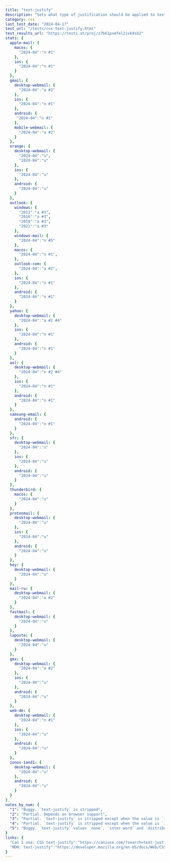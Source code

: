 ```yaml
---
title: "text-justify"
description: "Sets what type of justification should be applied to text when `text-align: justify;` is set on an element."
category: css
last_test_date: "2024-04-17"
test_url: "/tests/css-text-justify.html"
test_results_url: "https://testi.at/proj/z7b61px4fel2ivk9sb2"
stats: {
  apple-mail: {
    macos: {
      "2024-04":"n #1"
    },
    ios: {
      "2024-04":"n #1"
    }
  },
  gmail: {
    desktop-webmail: {
      "2024-04":"a #2"
    },
    ios: {
      "2024-04":"n #1"
    },
    android: {
     "2024-04":"n #1"
    },
    mobile-webmail: {
      "2024-04":"a #2"
    }
  },
  orange: {
    desktop-webmail: {
      "2024-04":"u",
      "2024-04":"u"
    },
    ios: {
      "2024-04":"u"
    },
    android: {
      "2024-04":"u"
    }
  },
  outlook: {
    windows: {
      "2013":"a #3",
      "2016":"a #3",
      "2019":"a #3",
      "2021":"a #3"
    },
    windows-mail: {
      "2024-04":"n #5"
    },
    macos: {
      "2024-04":"n #1",
    },
    outlook-com: {
      "2024-04":"a #2",
    },
    ios: {
      "2024-04":"n #1"
    },
    android: {
      "2024-04":"n #1"
    }
  },
  yahoo: {
    desktop-webmail: {
      "2024-04":"a #2 #4"
    },
    ios: {
      "2024-04":"n #1"
    },
    android: {
      "2024-04":"n #1"
    }
  },
  aol: {
    desktop-webmail: {
      "2024-04":"n #2 #4"
    },
    ios: {
      "2024-04":"n #1"
    },
    android: {
      "2024-04":"n #1"
    }
  },
  samsung-email: {
    android: {
      "2024-04":"n #1"
    }
  },
  sfr: {
    desktop-webmail: {
      "2024-04":"u"
    },
    ios: {
      "2024-04":"u"
    },
    android: {
      "2024-04":"u"
    }
  },
  thunderbird: {
    macos: {
      "2024-04":"u"
    }
  },
  protonmail: {
    desktop-webmail: {
      "2024-04":"u"
    },
    ios: {
      "2024-04":"u"
    },
    android: {
      "2024-04":"u"
    }
  },
  hey: {
    desktop-webmail: {
      "2024-04":"u"
    }
  },
  mail-ru: {
    desktop-webmail: {
      "2024-04":"a #2"
    }
  },
  fastmail: {
    desktop-webmail: {
      "2024-04":"u"
    }
  },
  laposte: {
    desktop-webmail: {
      "2024-04":"u"
    }
  },
  gmx: {
    desktop-webmail: {
      "2024-04":"a #2"
    },
    ios: {
      "2024-04":"u"
    },
    android: {
      "2024-04":"u"
    }
  },
  web-de: {
    desktop-webmail: {
      "2024-04":"n #1"
    },
    ios: {
      "2024-04":"u"
    },
    android: {
      "2024-04":"u"
    }
  },
  ionos-1and1: {
    desktop-webmail: {
      "2024-04":"u"
    },
    android: {
      "2024-04":"u"
    }
  }
},
notes_by_num: {
  "1": "Buggy. `text-justify` is stripped",
  "2": "Partial. Depends on browser support",
  "3": "Partial. `text-justify` is stripped except when the value is `inter-character`",
  "4": "Partial. `text-justify` is stripped except when the value is `inter-word` or `distribute`",
  "5": "Buggy. `text-justify` values `none`, `inter-word` and `distribute` are replaced with `inter-ideograph`",
}
links: {
  "Can I use: CSS text-justify":"https://caniuse.com/?search=text-justify",
  "MDN: text-justify":"https://developer.mozilla.org/en-US/docs/Web/CSS/text-justify"
}
---
```

